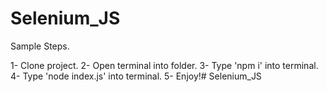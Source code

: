 # Selenium_JS

Sample Steps.

1- Clone project.
2- Open terminal into folder.
3- Type 'npm i' into terminal.
4- Type 'node index.js' into terminal.
5- Enjoy!# Selenium_JS
